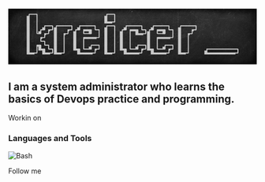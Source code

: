 [![Header](https://github.com/kreicer/kreicer/blob/main/assets/header.png)](https://www.linkedin.com/in/lulukreicer/)

## I am a system administrator who learns the basics of Devops practice and programming.

Workin on

### Languages and Tools
![Bash](https://img.shields.io/badge/-Bash-282828?style=for-the-badge&logo=shell)

Follow me
